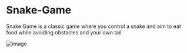 # Snake-Game
Snake Game is a classic game where you control a snake and aim to eat food while avoiding obstacles and your own tail.

![image](https://github.com/likhitha-2005/Snake-Game/assets/136101173/db650075-f0bf-4082-a933-224d791f0f2a)
